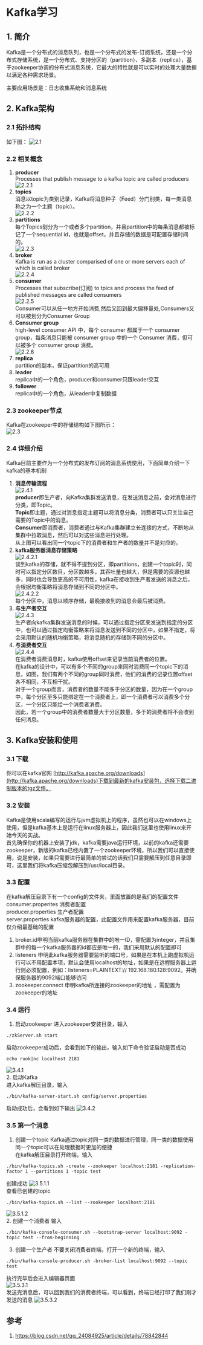 # Kafka学习
## 1. 简介
Kafka是一个分布式的消息队列，也是一个分布式的发布-订阅系统，还是一个分布式存储系统，是一个分布式、支持分区的（partition）、多副本（replica），基于zookeeper协调的分布式消息系统，它最大的特性就是可以实时的处理大量数据以满足各种需求场景。  

主要应用场景是：日志收集系统和消息系统

## 2. Kafka架构
### 2.1 拓扑结构
如下图：
![2.1](images/2.1.png)  
### 2.2 相关概念
1. **producer**  
Processes that publish message to a kafka topic are called producers  
![2.2.1](images/2.2.1.png)   
2. **topics**  
消息以topic为类别记录，Kafka将消息种子（Feed）分门别类，每一类消息称之为一个主题（topic）。  
![2.2.2](images/2.2.2.png)  
3. **partitions**  
每个Topics划分为一个或者多个partition，并且partition中的每条消息都被标记了一个sequential id，也就是offset，并且存储的数据是可配置存储时间的。  
![2.2.3](images/2.2.3.png)  
4. **broker**  
Kafka is run as a cluster comparised of one or more servers each of which is called broker  
![2.2.4](images/2.2.4.png)    
5. **consumer**  
Processes that subscribe(订阅) to tpics and process the feed of published messages are called consumers  
![2.2.5](images/2.2.5.png)    
Consumer可以从任一地方开始消费,然后又回到最大偏移量处,Consumers又可以被划分为Consumer Group  
6. **Consumer group**  
high-level consumer API 中，每个 consumer 都属于一个 consumer group，每条消息只能被 consumer group 中的一个 Consumer 消费，但可以被多个 consumer group 消费。  
![2.2.6](images/2.2.6.png)     
7. **replica**  
partition的副本，保证partition的高可用  
8. **leader**  
replica中的一个角色，producer和consumer只跟leader交互  
9. **follower**  
replica中的一个角色，从leader中复制数据
### 2.3 zookeeper节点  
Kafka在zookeeper中的存储结构如下图所示：  
![2.3](images/2.3.png)   
### 2.4 详细介绍  
Kafka目前主要作为一个分布式的发布订阅的消息系统使用，下面简单介绍一下kafka的基本机制  
1. **消息传输流程**  
![2.4.1](images/2.4.1.png)     
**producer**即生产者，向Kafka集群发送消息，在发送消息之前，会对消息进行分类，即Topic。  
**Topic**即主题，通过对消息指定主题可以将消息分类，消费者可以只关注自己需要的Topic中的消息。  
**Consumer**即消费者，消费者通过与Kafka集群建立长连接的方式，不断地从集群中拉取消息，然后可以对这些消息进行处理。  
从上图可以看出同一个topic下的消费者和生产者的数量并不是对应的。  
2. **kafka服务器消息存储策略**  
![2.4.2.1](images/2.4.2.1.png)   
谈到kafka的存储，就不得不提到分区，即partitions，创建一个topic时，同时可以指定分区数目，分区数越多，其吞吐量也越大，但是需要的资源也越多，同时也会导致更高的不可用性，kafka在接收到生产者发送的消息之后，会根据均衡策略将消息存储到不同的分区中。  
![2.4.2.2](images/2.4.2.2.png)   
每个分区中，消息以顺序存储，最晚接收到的消息会最后被消费。  
3. **与生产者交互**  
![2.4.3](images/2.4.3.png)   
生产者向kafka集群发送消息的时候，可以通过指定分区来发送到指定的分区中，也可以通过指定均衡策略来将消息发送到不同的分区中，如果不指定，将会采用默认的随机均衡策略，将消息随机的存储到不同的分区中。  
4. **与消费者交互**  
![2.4.4](images/2.4.4.png)   
在消费者消费消息时，kafka使用offset来记录当前消费者的位置。  
在kafka的设计中，可以有多个不同的group来同时消费同一个topic下的消息，如图，我们有两个不同的group同时消费，他们的消费的记录位置offset各不相同，不互相干扰。  
对于一个group而言，消费者的数量不能多于分区的数量，因为在一个group中，每个分区至多只能绑定在一个消费者上，即一个消费者可以消费多个分区，一个分区只能给一个消费者消费。  
因此，若一个group中的消费者数量大于分区数量，多于的消费者将不会收到任何消息。  
## 3. Kafka安装和使用
### 3.1 下载
你可以在kafka官网 [http://kafka.apache.org/downloads](http://kafka.apache.org/downloads)下载到最新的kafka安装包，选择下载二进制版本的tgz文件。  
### 3.2 安装
Kafka是使用scala编写的运行与jvm虚拟机上的程序，虽然也可以在windows上使用，但是kafka基本上是运行在linux服务器上，因此我们这里也使用linux来开始今天的实战。  
首先确保你的机器上安装了jdk，kafka需要java运行环境，以前的kafka还需要zookeeper，新版的kafka已经内置了一个zookeeper环境，所以我们可以直接使用，说是安装，如果只需要进行最简单的尝试的话我们只需要解压到任意目录即可，这里我们将kafka压缩包解压到/usr/local目录。  
### 3.3 配置
在kafka解压目录下有一个config的文件夹，里面放置的是我们的配置文件  
consumer.properites 消费者配置  
producer.properties 生产者配置  
server.properties kafka服务器的配置，此配置文件用来配置kafka服务器，目前仅介绍最基础的配置  
1. broker.id申明当前kafka服务器在集群中的唯一ID，需配置为integer，并且集群中的每一个kafka服务器的id都应是唯一的，我们采用默认的配置即可  
2. listeners 申明此kafka服务器需要监听的端口号，如果是在本机上跑虚拟机运行可以不用配置本项，默认会使用localhost的地址，如果是在远程服务器上运行则必须配置，例如：listeners=PLAINTEXT:// 192.168.180.128:9092。并确保服务器的9092端口能够访问  
3. zookeeper.connect 申明kafka所连接的zookeeper的地址 ，需配置为zookeeper的地址  
### 3.4 运行
1. 启动zookeeper
进入zookeeper安装目录，输入
```
./zkServer.sh start
```
启动zookeeper成功后，会看到如下的输出，输入如下命令验证启动是否成功
```
echo ruok|nc localhost 2181
```  
![3.4.1](images/3.4.1.png)  
2. 启动Kafka  
进入kafka解压目录，输入
```
./bin/kafka-server-start.sh config/server.properties
```
启动成功后，会看到如下输出
![3.4.2](images/3.4.2.png)   
### 3.5 第一个消息  
1. 创建一个topic
Kafka通过topic对同一类的数据进行管理，同一类的数据使用同一个topic可以在处理数据时更加的便捷  
在kafka解压目录打开终端，输入  
```
./bin/kafka-topics.sh -create --zookeeper localhost:2181 -replication-factor 1 --partitions 1 -topic test
```
创建成功
![3.5.1.1](images/3.5.1.1.png)   
查看已创建的topic  
```
./bin/kafka-topics.sh --list --zookeeper localhost:2181
```
![3.5.1.2](images/3.5.1.2.png)    
2. 创建一个消费者
输入
```
./bin/kafka-console-consumer.sh --bootstrap-server localhost:9092 -topic test --from-beginning
```  
3. 创建一个生产者
不要关闭消费者终端，打开一个新的终端，输入  
```
./bin/kafka-console-producer.sh -broker-list localhost:9092 --topic test
```
执行完毕后会进入编辑器页面  
![3.5.3.1](images/3.5.3.1.png)    
发送完消息后，可以回到我们的消费者终端，可以看到，终端已经打印了我们刚才发送的消息
![3.5.3.2](images/3.5.3.2.png)    










## 参考
1. https://blog.csdn.net/qq_24084925/article/details/78842844



  



